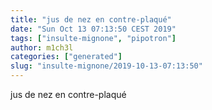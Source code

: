 ```yaml
---
title: "jus de nez en contre-plaqué"
date: "Sun Oct 13 07:13:50 CEST 2019"
tags: ["insulte-mignone", "pipotron"]
author: m1ch3l
categories: ["generated"]
slug: "insulte-mignone/2019-10-13-07:13:50"
---
```


jus de nez en contre-plaqué
